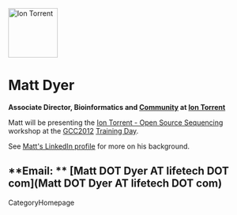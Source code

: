

<div class='right'><a href='http://lifetech.com'><img src='/Events/GCC2012/Sponsorships/IonTorrentLogo320.png' alt='Ion Torrent' height="100" /></a></div>

# Matt Dyer

**Associate Director, Bioinformatics and [Community](http://ioncommunity.iontorrent.com/) at [Ion Torrent](http://lifetech.com)**

Matt will be presenting the [Ion Torrent - Open Source Sequencing](/src/Events/GCC2012/TrainingDay/index.md#ws10) workshop at the [GCC2012](/src/Events/GCC2012/index.md) [Training Day](/src/Events/GCC2012/TrainingDay/index.md).  

See [Matt's LinkedIn profile](http://www.linkedin.com/pub/matt-dyer/b/298/228) for more on his background.

**Email: ** [Matt DOT Dyer AT lifetech DOT com](Matt DOT Dyer AT lifetech DOT com)
---
CategoryHomepage
